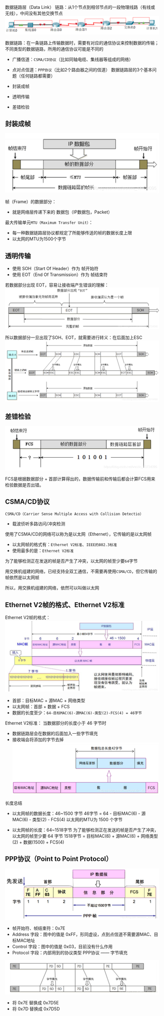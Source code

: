 数据链路层（Data Link）
链路：从1个节点到相邻节点的一段物理线路（有线或无线），中间没有其他交换节点
![data-link](./static/data-link-1.png)

数据链路：在一条链路上传输数据时，需要有对应的通信协议来控制数据的传输；不同类型的数据链路，所用的通信协议可能是不同的

- 广播信道：`CSMA/CD协议`（比如同轴电缆、集线器等组成的网络）
- 点对点信道：`PPP协议`（比如2个路由器之间的信道）
数据链路层的3个基本问题（任何链路都需要）

- 封装成帧
- 透明传输
- 差错检验

## 封装成帧
![data-link](./static/data-link-2.png)

帧（Frame）的数据部分：
- 就是网络层传递下来的 数据包（IP数据包，Packet）

最大传输单元`MTU（Maximum Transfer Unit）`：
- 每一种数据链路层协议都规定了所能够传送的帧的数据长度上限
- 以太网的MTU为1500个字节

## 透明传输
- 使用 SOH（Start Of Header）作为 帧开始符
- 使用 EOT（End Of Transmission）作为 帧结束符

若数据部分出现 EOT，容易让接收端产生错误的理解：
![data-link](./static/data-link-3.png)

所以数据部分一旦出现了SOH、EOT，就需要进行转义：在后面加上ESC
![data-link](./static/data-link-4.png)


## 差错检验
![data-link](./static/data-link-5.png)

FCS是根据数据部分 + 首部计算得出的，数据传输前和传输后都会计算FCS用来检验数据是否出错。

## CSMA/CD协议
`CSMA/CD（Carrier Sense Multiple Access with Collision Detectio）`

- 载波侦听多路访问/冲突检测

使用了CSMA/CD的网络可以称为是以太网（Ethernet），它传输的是以太网帧

- 以太网帧的格式有：`Ethernet V2标准`、`IEEE的802.3标准`
- 使用最多的是：`Ethernet V2标准`

为了能够检测正在发送的帧是否产生了冲突，以太网的帧至少要`64`字节

用交换机组建的网络，已经支持全双工通信，不需要再使用`CSMA/CD`，但它传输的帧依然是以太网帧

所以，用交换机组建的网络，依然可以叫做以太网

## Ethernet V2帧的格式、Ethernet V2标准

Ethernet V2帧的格式：
![data-link](./static/data-link-6.png)


- 首部：目标MAC + 源MAC + 网络类型
- 以太网帧：首部 + 数据 + FCS
- 数据的长度至少：`64-目标MAC(6)-源MAC(6)-类型(2)-FCS(4) = 46字节`

Ethernet V2标准：
当数据部分的长度小于 46 字节时

- 数据链路层会在数据的后面加入一些字节填充
- 接收端会将添加的字节去掉
![data-link](./static/data-link-7.png)

长度总结

- 以太网帧的数据长度：46~1500 字节
46字节 = 64 - 目标MAC(6) - 源MAC(6) - 类型(2) - FCS(4)
以太网的MTU为 1500 个字节

- 以太网帧的长度：64~1518字节
为了能够检测正在发送的帧是否产生了冲突，以太网的帧至少要 64 字节
1518字节 = 目标MAC(6) + 源MAC(6) + 网络类型(2) + 数据(1500) + FCS(4)

## PPP协议（Point to Point Protocol）

![data-link](./static/data-link-8.png)

- 帧开始符、帧结束符：0x7E
- Address 字段：图中的值是 0xFF，形同虚设，点到点信道不需要源MAC、目标MAC地址
- Control 字段：图中的值是 0x03，目前没有什么作用
- Protocol 字段：内部用到的协议类型
PPP协议 —— 字节填充

![data-link](./static/data-link-9.png)

- 将 0x7E 替换成 0x7D5E
- 将 0x7D 替换成 0x7D5D
